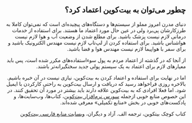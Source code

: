 <div dir="rtl">
    <br/>
    <h2 id="5">چطور می‌توان به بیت‌کوین اعتماد کرد؟</h2>
    <p>دنیای مدرن امروز مملو از سیستم‌ها و دستگاه‌های پیچیده‌ای است که نمی‌توان کاملا به طرزکارشان پی‌برد ولی در عین حال مورد اعتماد ما هستند. برای استفاده از خدمات درمانی لازم نیست پزشک باشید. برای مطلع شدن از وضعیت آب و هوا لازم نیست هواشناس باشید. برای استفاده کردن از لپ‌تاپ لازم نیست مهندس الکترونیک باشید و برای سفر با هواپیما لازم نیست مهندس هوا و فضا باشید.</p>
    <p>از آنجا که در گذشته از اعتماد مردم به پول سوء‌استفاده‌های مکرر شده است، پس باید معیارهای لازم برای اعتماد به یک سیستم پولی جدید سختگیرانه‌تر باشند.</p>
    <p>اما در نهایت برای استفاده و اعتماد کردن به بیت‌کوین، نیازی نیست در آن خبره باشیم. بالاخره روزی فراخواهد رسید که دریافت و ارسال بیت‌کوین به راحتی کارکردن با ایمیل شود. اما فعلا افرادی که به بیت‌کوین علاقه دارند باید بیشتر در مورد آن تحقیق کنند. در این خصوص منابع خوبی ازجمله <a href="https://github.com/bitcoin/bitcoin">سورس نرم‌افزار بیت‌کوین</a>، کتاب‌ها، وب‌سایت‌ها، و پادکست‌های خوبی در بخش «منابع تکمیلی» معرفی شده‌اند.</p>
    <p>کتاب کوچک بیتکوین، ترجمه الف. آزاد و دیگران، <a href="https://bitcoind.me">وبسایت منابع فارسی بیت‌کوین</a></p>
</div>